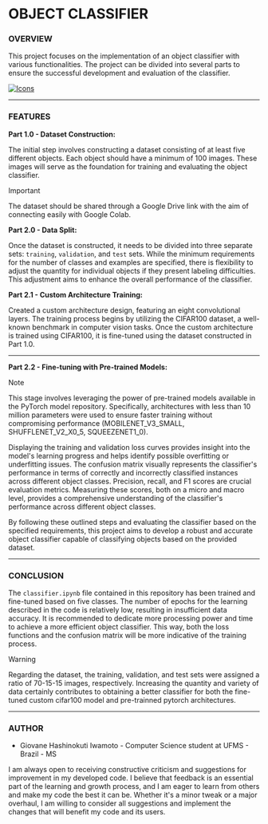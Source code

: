 # OBJECT CLASSIFIER

### **OVERVIEW**

This project focuses on the implementation of an object classifier with various functionalities. The project can be divided into several parts to ensure the successful development and evaluation of the classifier.

[![Icons](https://skillicons.dev/icons?i=py,pytorch&theme=dark)](https://skillicons.dev)

---

### **FEATURES**

**Part 1.0 - Dataset Construction:**

The initial step involves constructing a dataset consisting of at least five different objects. Each object should have a minimum of 100 images. These images will serve as the foundation for training and evaluating the object classifier.

> [!IMPORTANT]
> The dataset should be shared through a Google Drive link with the aim of connecting easily with Google Colab.

**Part 2.0 - Data Split:**

Once the dataset is constructed, it needs to be divided into three separate sets: `training`, `validation`, and `test` sets. While the minimum requirements for the number of classes and examples are specified, there is flexibility to adjust the quantity for individual objects if they present labeling difficulties. This adjustment aims to enhance the overall performance of the classifier.

**Part 2.1 - Custom Architecture Training:**

Created a custom architecture design, featuring an eight convolutional layers. The training process begins by utilizing the CIFAR100 dataset, a well-known benchmark in computer vision tasks. Once the custom architecture is trained using CIFAR100, it is fine-tuned using the dataset constructed in Part 1.0.

---

**Part 2.2 - Fine-tuning with Pre-trained Models:**

> [!NOTE]
> This stage involves leveraging the power of pre-trained models available in the PyTorch model repository. Specifically, architectures with less than 10 million parameters were used to ensure faster training without compromising performance (MOBILENET_V3_SMALL, SHUFFLENET_V2_X0_5, SQUEEZENET1_0).

Displaying the training and validation loss curves provides insight into the model's learning progress and helps identify possible overfitting or underfitting issues.
The confusion matrix visually represents the classifier's performance in terms of correctly and incorrectly classified instances across different object classes.
Precision, recall, and F1 scores are crucial evaluation metrics. Measuring these scores, both on a micro and macro level, provides a comprehensive understanding of the classifier's performance across different object classes.

By following these outlined steps and evaluating the classifier based on the specified requirements, this project aims to develop a robust and accurate object classifier capable of classifying objects based on the provided dataset.

---

### **CONCLUSION**

The `classifier.ipynb` file contained in this repository has been trained and fine-tuned based on five classes. The number of epochs for the learning described in the code is relatively low, resulting in insufficient data accuracy. It is recommended to dedicate more processing power and time to achieve a more efficient object classifier. This way, both the loss functions and the confusion matrix will be more indicative of the training process.

> [!WARNING]
> Regarding the dataset, the training, validation, and test sets were assigned a ratio of 70-15-15 images, respectively. Increasing the quantity and variety of data certainly contributes to obtaining a better classifier for both the fine-tuned custom cifar100 model and pre-trainned pytorch architectures.

---

### **AUTHOR**

- Giovane Hashinokuti Iwamoto - Computer Science student at UFMS - Brazil - MS

I am always open to receiving constructive criticism and suggestions for improvement in my developed code. I believe that feedback is an essential part of the learning and growth process, and I am eager to learn from others and make my code the best it can be. Whether it's a minor tweak or a major overhaul, I am willing to consider all suggestions and implement the changes that will benefit my code and its users.
